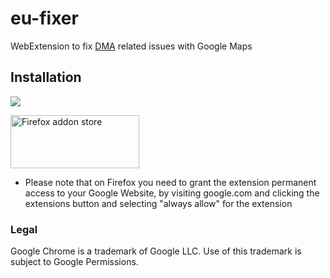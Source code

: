 # eu-fixer

WebExtension to fix [DMA](https://digital-markets-act.ec.europa.eu/about-dma_en) related issues with Google Maps

## Installation

[![](https://storage.googleapis.com/web-dev-uploads/image/WlD8wC6g8khYWPJUsQceQkhXSlv1/tbyBjqi7Zu733AAKA5n4.png)](https://chromewebstore.google.com/detail/ibkbklcafplkbehibmbhgndpofkpbfae)

<a href="https://addons.mozilla.org/de/firefox/addon/eu-google-maps-links/"><img height="85" src="https://blog.mozilla.org/addons/files/2020/04/get-the-addon-fx-apr-2020.svg" title="Firefox addon store" width="206"/></a>

* Please note that on Firefox you need to grant the extension permanent access to your Google Website, by visiting
  google.com and clicking the extensions button and selecting "always allow" for the extension

### Legal

Google Chrome is a trademark of Google LLC. Use of this trademark is subject to Google Permissions.
